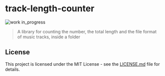 # track-length-counter

![work in_progress](https://img.shields.io/badge/work-in_progress-yellow.svg?style=flat-square)

> A library for counting the number, the total length and the file format of music tracks, inside a folder

## License

This project is licensed under the MIT License - see the [LICENSE.md](LICENSE.md) file for details.
